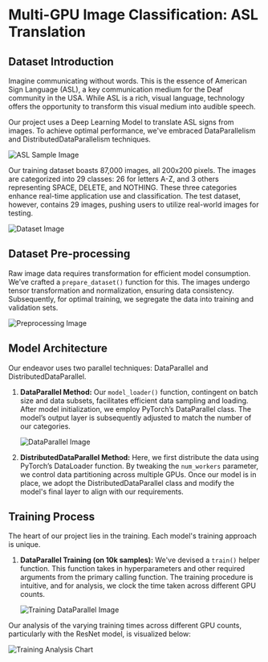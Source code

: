 # Multi-GPU Image Classification: ASL Translation

## Dataset Introduction

Imagine communicating without words. This is the essence of American Sign Language (ASL), a key communication medium for the Deaf community in the USA. While ASL is a rich, visual language, technology offers the opportunity to transform this visual medium into audible speech.

Our project uses a Deep Learning Model to translate ASL signs from images. To achieve optimal performance, we've embraced DataParallelism and DistributedDataParallelism techniques.

![ASL Sample Image](https://user-images.githubusercontent.com/99056351/215807223-73927ea5-bead-4a96-8dbe-ab9d4bed5483.png)

Our training dataset boasts 87,000 images, all 200x200 pixels. The images are categorized into 29 classes: 26 for letters A-Z, and 3 others representing SPACE, DELETE, and NOTHING. These three categories enhance real-time application use and classification. The test dataset, however, contains 29 images, pushing users to utilize real-world images for testing.

![Dataset Image](https://user-images.githubusercontent.com/99056351/215807500-b7d0e6e9-cab2-4ea9-ad8a-b889d1bcab03.png)

## Dataset Pre-processing

Raw image data requires transformation for efficient model consumption. We’ve crafted a `prepare_dataset()` function for this. The images undergo tensor transformation and normalization, ensuring data consistency. Subsequently, for optimal training, we segregate the data into training and validation sets.

![Preprocessing Image](https://user-images.githubusercontent.com/99056351/215807556-ab75d6b5-1848-42e2-8dca-037f2990cd7c.png)

## Model Architecture

Our endeavor uses two parallel techniques: DataParallel and DistributedDataParallel.

1. **DataParallel Method:** Our `model_loader()` function, contingent on batch size and data subsets, facilitates efficient data sampling and loading. After model initialization, we employ PyTorch’s DataParallel class. The model’s output layer is subsequently adjusted to match the number of our categories.

   ![DataParallel Image](https://user-images.githubusercontent.com/99056351/215808127-0958c7ee-0c31-41a1-b3fe-730263f962c6.png)

2. **DistributedDataParallel Method:** Here, we first distribute the data using PyTorch’s DataLoader function. By tweaking the `num_workers` parameter, we control data partitioning across multiple GPUs. Once our model is in place, we adopt the DistributedDataParallel class and modify the model's final layer to align with our requirements.

## Training Process

The heart of our project lies in the training. Each model's training approach is unique.

1. **DataParallel Training (on 10k samples):** We've devised a `train()` helper function. This function takes in hyperparameters and other required arguments from the primary calling function. The training procedure is intuitive, and for analysis, we clock the time taken across different GPU counts.

   ![Training DataParallel Image](https://user-images.githubusercontent.com/99056351/215808323-4b94a79f-c10b-4dda-80f1-6e5a45952fe8.png)

Our analysis of the varying training times across different GPU counts, particularly with the ResNet model, is visualized below:

![Training Analysis Chart](https://user-images.githubusercontent.com/99056351/215808462-c3286d90-54a5-4925-b2c9-becb5d42fd01.png)